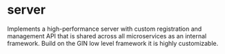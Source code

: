 # server
Implements a high-performance server with custom registration and management API that is shared across all microservices as an internal framework. Build on the GIN low level framework it is highly customizable.
